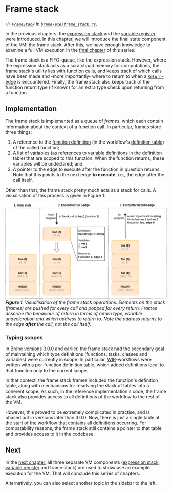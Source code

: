 # Frame stack
_<img src="../../assets/img/source.png" alt="source" width="16" style="margin-top: 3px; margin-bottom: -3px;"/> [`FrameStack`](/docs/brane_exe/frame_stack/struct.FrameStack.html) in [`brane-exe/frame_stack.rs`](/docs/src/brane_exe/frame_stack.rs.html#70-75)._

In the previous chapters, the [expression stack](./stack.md) and the [variable register](./var_reg.md) were introduced. In this chapter, we will introduce the final state component of the VM: the frame stack. After this, we have enough knowledge to examine a full VM execution in the [final chapter](./showcase.md) of this series.

The frame stack is a FIFO-queue, like the expression stack. However, where the expression stack acts as a scratchpad memory for computations, the frame stack's utility lies with function calls, and keeps track of which calls have been made and -more importantly- where to return to when a [`Return`-edge](../../spec/wir/graph.md#return) is encountered. Finally, the frame stack also keeps track of the function return type (if known) for an extra type check upon returning from a function.


## Implementation
The frame stack is implemented as a queue of _frames_, which each contain information about the context of a function call. In particular, frames store three things:
1. A reference to the [function definition](../../spec/wir/schema.md#the-functiondef) (in the workflow's [definition table](../../spec/wir/schema.md#the-symtable)) of the called function;
2. A list of variables (as references to [variable definitions](../../spec/wir/schema.md#the-vardef) in the definition table) that are scoped to this function. When the function returns, these variables will be undeclared; and
3. A pointer to the edge to execute after the function in question returns. Note that this points to the next edge **to execute**, i.e., the edge after the call itself.

Other than that, the frame stack pretty much acts as a stack for calls. A visualisation of this process is given in Figure 1.

![Visualisation of frame stack operations](../../assets/diagrams/FrameStack.png)  
_**Figure 1**: Visualisation of the frame stack operations. Elements on the stack (frames) are pushed for every call and popped for every return. Frames describe the behaviour of return in terms of return type, variable undeclaration and which address to return to. Note the address returns to the edge **after** the call, not the call itself._

### Typing scopes
In Brane versions 3.0.0 and earlier, the frame stack had the secondary goal of maintaining which type definitions (functions, tasks, classes and variables) were currently in scope. In particular, [WIR](../../spec/wir/introduction.md)-workflows were written with a per-function definition table, which added definitions local to that function only to the current scope.

In that context, the frame stack frames included the function's definition table, along with mechanisms for resolving the stack of tables into a coherent scope. As such, in the reference implementation's code, the frame stack also provides access to all definitions of the workflow to the rest of the VM.

However, this proved to be extremely complicated in practise, and is phased out in versions later than 3.0.0. Now, there is just a single table at the start of the workflow that contains all definitions occurring. For compatability reasons, the frame stack still contains a pointer to that table and provides access to it in the codebase.


## Next
In the [next chapter](./showcase.md), all three separate VM components ([expression stack](./stack.md), [variable register](./var_reg.md) and frame stack) are used to showcase an example execution for the VM. That will conclude this series of chapters.

Alternatively, you can also select another topic in the sidebar to the left.
